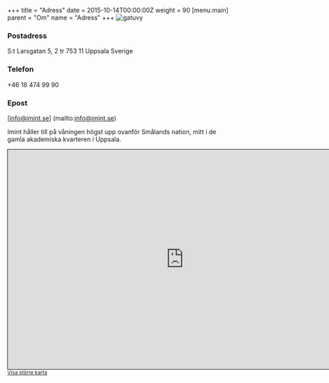 +++
title = "Adress"
date = 2015-10-14T00:00:00Z
weight = 90
[menu.main]
parent = "Om"
name = "Adress"
+++
![gatuvy](gatuvy_domkyrkan.jpg)

### Postadress
S:t Larsgatan 5, 2 tr
753 11  Uppsala
Sverige

### Telefon
+46 18 474 99 90

### Epost
[info@imint.se] (mailto:info@imint.se)

Imint håller till på våningen högst upp ovanför Smålands nation, mitt i de gamla akademiska kvarteren i Uppsala.

<iframe width="800" height="500" frameborder="0" scrolling="no" marginheight="0" marginwidth="0" src="http://www.openstreetmap.org/export/embed.html?bbox=17.62158751487732%2C59.856427344260275%2C17.6395046710968%2C59.862083931349524&amp;layer=mapnik&amp;marker=59.85925575803042%2C17.63054609298706" style="border: 1px solid black"></iframe><br/><small><a href="http://www.openstreetmap.org/?mlat=59.85926&amp;mlon=17.63055#map=17/59.85926/17.63055">Visa större karta</a></small>
